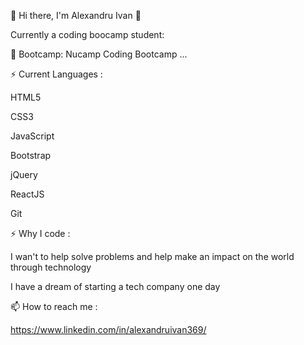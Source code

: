 👋 Hi there, I'm Alexandru Ivan 👋

Currently a coding boocamp student:

🔭 Bootcamp: Nucamp Coding Bootcamp ...

⚡ Current Languages : 

   HTML5

   CSS3

   JavaScript

   Bootstrap

   jQuery

   ReactJS

   Git

⚡ Why I code :

   I wan't to help solve problems and help make an impact on the world through technology

   I have a dream of starting a tech company one day

📫 How to reach me :
   
   https://www.linkedin.com/in/alexandruivan369/

<!---
alexandruIvan1995/alexandruIvan1995 is a ✨ special ✨ repository because its `README.md` (this file) appears on your GitHub profile.
You can click the Preview link to take a look at your changes.
--->
